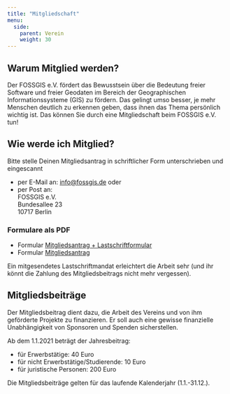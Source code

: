 ```yaml
---
title: "Mitgliedschaft"
menu:
  side:
    parent: Verein
    weight: 30
---
```


## Warum Mitglied werden?

Der FOSSGIS e.V. fördert das Bewusstsein über die Bedeutung freier Software und
freier Geodaten im Bereich der Geographischen Informationssysteme (GIS) zu fördern.
Das gelingt umso besser, je mehr Menschen deutlich zu erkennen geben, dass
ihnen das Thema persönlich wichtig ist. Das können Sie durch eine
Mitgliedschaft beim FOSSGIS e.V. tun!

## Wie werde ich Mitglied?

Bitte stelle Deinen Mitgliedsantrag in schriftlicher Form unterschrieben und eingescannt 

* per E-Mail an: [info@fossgis.de](mailto:info@fossgis.de) oder
* per Post an:    
  	FOSSGIS e.V.   
  	Bundesallee 23   
 	 10717 Berlin   

### Formulare als PDF
* Formular [Mitgliedsantrag + Lastschriftformular](/verein/Mitgliedsantrag_Lastschriftformular_FOSSGIS_eV.pdf)
* Formular [Mitgliedsantrag](/verein/mitgliedsantrag.pdf)

Ein mitgesendetes Lastschriftmandat erleichtert die Arbeit sehr (und ihr könnt die Zahlung des Mitgliedsbeitrags nicht mehr vergessen). 

## Mitgliedsbeiträge

Der Mitgliedsbeitrag dient dazu, die Arbeit des Vereins und von ihm geförderte
Projekte zu finanzieren. Er soll auch eine gewisse finanzielle Unabhängigkeit
von Sponsoren und Spenden sicherstellen.

Ab dem 1.1.2021 beträgt der Jahresbeitrag:

* für Erwerbstätige: 40 Euro
* für nicht Erwerbstätige/Studierende: 10 Euro
* für juristische Personen: 200 Euro

Die Mitgliedsbeiträge gelten für das laufende Kalenderjahr (1.1.-31.12.).







